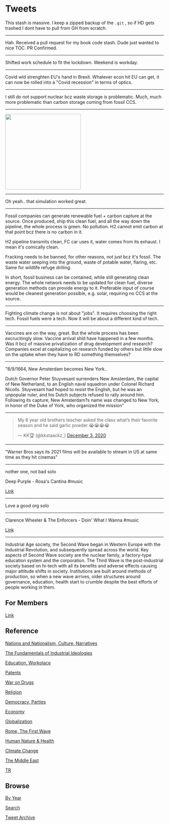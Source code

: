 # Tweets

This stash is massive. I keep a zipped backup of the `.git` , so if HD
gets trashed I dont have to pull from GH from scratch.

---

Hah. Received a pull request for my book code stash. Dude just wanted
to nice TOC. PR Confirmed.

---

Shifted work schedule to fit the lockdown. Weekend is workday.

---

Covid wld strenghten EU's hand in Brexit. Whatever econ hit EU can
get, it can now be rolled into a "Covid recession" in terms of optics.

---

I still do not support nuclear bcz waste storage is problematic. Much,
much more problematic than carbon storage coming from fossil CCS.

---


<img width="240" src="https://drive.google.com/uc?export=view&id=1RVNXXoC0GXyLsenRXHSedUzNPLf_HFbC"/>

---

Oh yeah.. that simulation worked great.

---

Fossil companies can generate renewable fuel + carbon capture at the
source. Once produced, ship this clean fuel, and all the way down the
pipeline, the whole process is green. No pollution. H2 cannot emit
carbon at that point bcz there is no carbon in it.

H2 pipeline transmits clean, FC car uses it, water comes from its
exhaust. I mean it's comically clean.

Fracking needs to be banned, for other reasons, not just bcz it's
fossil. The waste water seeping into the ground, waste of potable
water, flaring, etc. Same for wildlife refuge drilling.

In short, fossil business can be contained, while still generating
clean energy. The whole network needs to be updated for clean fuel,
diverse generation methods can provide energy to it. Preferable input
of course would be cleanest generation possible, e.g. solar, requiring
no CCS at the source.

---

Fighting climate change is not about "jobs". It requires choosing the
right tech. Fossil fuels were a tech. Now it will be about a different
kind of tech.

---

Vaccines are on the way, great. But the whole process has been
excrucitingly slow. Vaccine arrival shld have happened in a few
months. Was it bcz of massive privatization of drug development and
research?  Companies excel at capitalizing on research funded by
others but little slow on the uptake when they have to RD something
themselves?

---

"8/9/1664, New Amsterdam becomes New York..

Dutch Governor Peter Stuyvesant surrenders New Amsterdam, the capital
of New Netherland, to an English naval squadron under Colonel Richard
Nicolls. Stuyvesant had hoped to resist the English, but he was an
unpopular ruler, and his Dutch subjects refused to rally around
him. Following its capture, New Amsterdam?s name was changed to New
York, in honor of the Duke of York, who organized the mission"

---


<blockquote class="twitter-tweet"><p lang="en" dir="ltr">My 6 year old brothers teacher asked the class what’s their favorite season and he said garlic powder 😭😭😭😭</p>&mdash; KK🏆 (@kkstaackz_) <a href="https://twitter.com/kkstaackz_/status/1334555515343437824?ref_src=twsrc%5Etfw">December 3, 2020</a></blockquote> <script async src="https://platform.twitter.com/widgets.js" charset="utf-8"></script>

---

"Warner Bros says its 2021 films will be available to stream in US at
same time as they hit cinemas"

---

nother one, not bad solo 

Deep Purple - Rosa's Cantina \#music

[Link](https://youtu.be/HVGKElEbl4Y)

---

Love a good org solo

---

Clarence Wheeler & The Enforcers - Doin' What I Wanna \#music

[Link](https://youtu.be/0CAQLOsWL4Q)

---

Industrial Age society, the Second Wave began in Western Europe with
the Industrial Revolution, and subsequently spread across the
world. Key aspects of Second Wave society are the nuclear family, a
factory-type education system and the corporation. The Third Wave is
the post-industrial society based on hi-tech with all its benefits and
adverse effects causing major attitude shifts in society. Institutions
are built around methods of production, so when a new wave arrives,
older structures around governance, education, health start to crumble
despite the best efforts of people working in them.

## For Members

[Link](https://thirdwave-members.herokuapp.com)

## Reference

[Nations and Nationalism, Culture, Narratives](/2013/02/nations-and-nationalism.md)

[The Fundamentals of Industrial Ideologies](/2011/04/fundamentals-of-industrial-ideologies.md)

[Education, Workplace](2017/09/education-workplace.md)

[Patents](/2018/09/patents.md)

[War on Drugs](/2019/11/war-on-drugs.md)

[Religion](/2015/04/god-religion.md)

[Democracy, Parties](/2016/11/democracy.md)

[Economy](/2018/05/economy.md)

[Globalization](/2018/09/globalization.md)

[Rome, The First Wave](/2017/12/rome.md)

[Human Nature & Health](/2020/07/human-nature.md)

[Climate Change](/2018/12/climate.md)

[The Middle East](/2019/07/middleeast.md)

[TR](../tr)

## Browse

[By Year](years.md)

[Search](search.html)

[Tweet Archive](/tweets/README.md)


